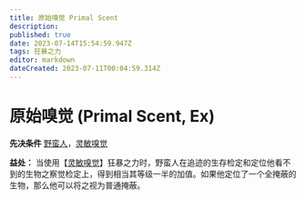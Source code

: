 ```yaml
---
title: 原始嗅觉 Primal Scent
description: 
published: true
date: 2023-07-14T15:54:59.947Z
tags: 狂暴之力
editor: markdown
dateCreated: 2023-07-11T00:04:59.314Z
---
```


# 原始嗅觉 (Primal Scent, Ex)

**先决条件** [野蛮人](/野蛮人)，[灵敏嗅觉](/狂暴之力/灵敏嗅觉)

**益处：** 当使用【[灵敏嗅觉](/狂暴之力/灵敏嗅觉)】狂暴之力时，野蛮人在追迹的生存检定和定位他看不到的生物之察觉检定上，得到相当其等级一半的加值。如果他定位了一个全掩蔽的生物，那么他可以将之视为普通掩蔽。
